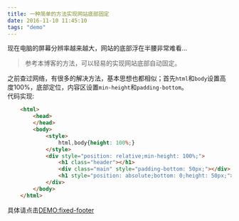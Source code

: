 ```yaml
---
title: 一种简单的方法实现网站底部固定
date: 2016-11-10 11:45:10
tags: "demo"
---
```

现在电脑的屏幕分辨率越来越大，网站的底部浮在半腰非常难看...    
<!--more--> 
> 参考本博客的方法，可以轻易的实现网站底部自动固定。  

之前查过网络，有很多的解决方法，基本思想也都相似；首先`html`和`body`设置高度100%，底部定位，内容区设置`min-height`和`padding-bottom`。  
代码实现:  
```html
    <html>
        <head>
        </head>
        <body>
            <style>
                html,body{height: 100%;}
            </style>
            <div style="position: relative;min-height: 100%;">
                <h1 class="header"></h1>
                <div class="main" style="padding-bottom: 50px;"></div>
                <h1 style="position: absolute;bottom: 0;height: 50px;"></h1>
            </div>
        </body>
    </html>
```
具体请点击<a href="http://yuyaxin.win/demo/fixed-footer.html" title="fixed-footer" target="_blank">DEMO:fixed-footer</a>


  
